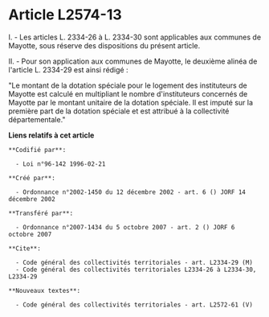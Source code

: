 # Article L2574-13

I. - Les articles L. 2334-26 à L. 2334-30 sont applicables aux communes de Mayotte, sous réserve des dispositions du présent
article.

II. - Pour son application aux communes de Mayotte, le deuxième alinéa de l'article L. 2334-29 est ainsi rédigé :

"Le montant de la dotation spéciale pour le logement des instituteurs de Mayotte est calculé en multipliant le nombre
d'instituteurs concernés de Mayotte par le montant unitaire de la dotation spéciale. Il est imputé sur la première part de la
dotation spéciale et est attribué à la collectivité départementale."

**Liens relatifs à cet article**

	**Codifié par**:

	  - Loi n°96-142 1996-02-21

	**Créé par**:

	  - Ordonnance n°2002-1450 du 12 décembre 2002 - art. 6 () JORF 14 décembre 2002

	**Transféré par**:

	  - Ordonnance n°2007-1434 du 5 octobre 2007 - art. 2 () JORF 6 octobre 2007

	**Cite**:

	  - Code général des collectivités territoriales - art. L2334-29 (M)
	  - Code général des collectivités territoriales L2334-26 à L2334-30, L2334-29

	**Nouveaux textes**:

	  - Code général des collectivités territoriales - art. L2572-61 (V)
